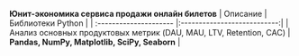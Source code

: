 **Юнит-экономика сервиса продажи онлайн билетов**
| Описание | Библиотеки Python |
| :--------------------- |:---------------------------:|
| Анализ основных продуктовых метрик (DAU, MAU, LTV, Retention, CAC) | **Pandas, NumPy, Matplotlib, SciPy, Seaborn** |